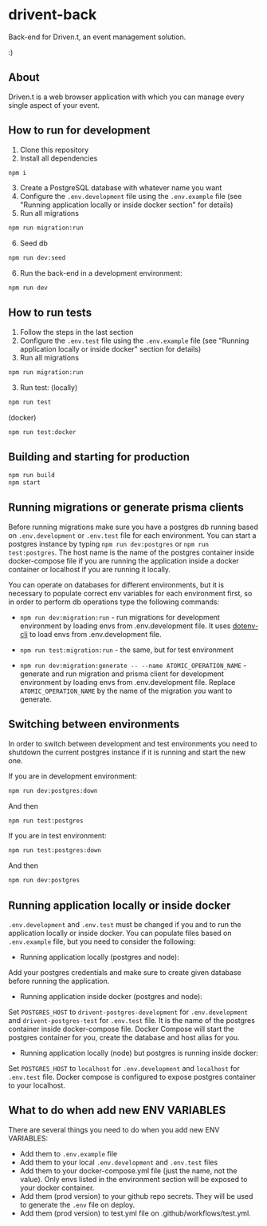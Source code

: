 # drivent-back

Back-end for Driven.t, an event management solution.

:)

## About

Driven.t is a web browser application with which you can manage every single aspect of your event.

## How to run for development

1. Clone this repository
2. Install all dependencies

```bash
npm i
```

3. Create a PostgreSQL database with whatever name you want
4. Configure the `.env.development` file using the `.env.example` file (see "Running application locally or inside docker section" for details)
5. Run all migrations

```bash
npm run migration:run
```

6. Seed db

```bash
npm run dev:seed
```

6. Run the back-end in a development environment:

```bash
npm run dev
```

## How to run tests

1. Follow the steps in the last section
1. Configure the `.env.test` file using the `.env.example` file (see "Running application locally or inside docker" section for details)
1. Run all migrations

```bash
npm run migration:run
```

3. Run test:
   (locally)

```bash
npm run test
```

(docker)

```bash
npm run test:docker
```

## Building and starting for production

```bash
npm run build
npm start
```

## Running migrations or generate prisma clients

Before running migrations make sure you have a postgres db running based on `.env.development` or `.env.test` file for each environment. You can start a postgres instance by typing `npm run dev:postgres` or `npm run test:postgres`. The host name is the name of the postgres container inside docker-compose file if you are running the application inside a docker container or localhost if you are running it locally.

You can operate on databases for different environments, but it is necessary to populate correct env variables for each environment first, so in order to perform db operations type the following commands:

- `npm run dev:migration:run` - run migrations for development environment by loading envs from .env.development file. It uses [dotenv-cli](https://github.com/entropitor/dotenv-cli#readme) to load envs from .env.development file.
- `npm run test:migration:run` - the same, but for test environment

- `npm run dev:migration:generate -- --name ATOMIC_OPERATION_NAME` - generate and run migration and prisma client for development environment by loading envs from .env.development file. Replace `ATOMIC_OPERATION_NAME` by the name of the migration you want to generate.

## Switching between environments

In order to switch between development and test environments you need to shutdown the current postgres instance if it is running and start the new one.

If you are in development environment:

```bash
npm run dev:postgres:down
```

And then

```bash
npm run test:postgres
```

If you are in test environment:

```bash
npm run test:postgres:down
```

And then

```bash
npm run dev:postgres
```

## Running application locally or inside docker

`.env.development` and `.env.test` must be changed if you and to run the application locally or inside docker. You can populate files based on `.env.example` file, but you need to consider the following:

- Running application locally (postgres and node):

Add your postgres credentials and make sure to create given database before running the application.

- Running application inside docker (postgres and node):

Set `POSTGRES_HOST` to `drivent-postgres-development` for `.env.development` and `drivent-postgres-test` for `.env.test` file. It is the name of the postgres container inside docker-compose file. Docker Compose will start the postgres container for you, create the database and host alias for you.

- Running application locally (node) but postgres is running inside docker:

Set `POSTGRES_HOST` to `localhost` for `.env.development` and `localhost` for `.env.test` file. Docker compose is configured to expose postgres container to your localhost.

## What to do when add new ENV VARIABLES

There are several things you need to do when you add new ENV VARIABLES:
- Add them to `.env.example` file
- Add them to your local `.env.development` and `.env.test` files
- Add them to your docker-compose.yml file (just the name, not the value). Only envs listed in the environment section will be exposed to your docker container.
- Add them (prod version) to your github repo secrets. They will be used to generate the `.env` file on deploy.
- Add them (prod version) to test.yml file on .github/workflows/test.yml.